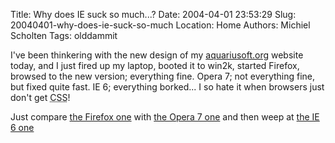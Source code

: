Title: Why does IE suck so much...?
Date: 2004-04-01 23:53:29
Slug: 20040401-why-does-ie-suck-so-much
Location: Home
Authors: Michiel Scholten
Tags: olddammit

<p>I've been thinkering with the new design of my <a href="/">aquariusoft.org</a> website today, and I just fired up my laptop, booted it to win2k, started Firefox, browsed to the new version; everything fine. Opera 7; not everything fine, but fixed quite fast. IE 6; everything borked... I so hate it when browsers just don't get <acronym title="Cascading Style Sheets">CSS</acronym>!</p>
<p>Just compare <a href="/images/screenies/various/20040401_aqsoft_firefox.png">the Firefox one</a> with <a href="/images/screenies/various/20040401_aqsoft_opera.png">the Opera 7 one</a> and then weep at <a href="/images/screenies/various/20040401_aqsoft_ie6.png">the IE 6 one</a></p>